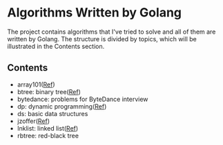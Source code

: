 # Algorithms Written by Golang

The project contains algorithms that I've tried to solve and all of them are written by Golang. The structure is divided by topics, which will be illustrated in the Contents section.

## Contents

- array101([Ref](https://leetcode.com/explore/featured/card/fun-with-arrays/))
- btree: binary tree([Ref](https://leetcode.com/explore/learn/card/data-structure-tree/)) 
- bytedance: problems for ByteDance interview
- dp: dynamic programming([Ref](https://leetcode.com/tag/dynamic-programming/))
- ds: basic data structures
- jzoffer([Ref](https://leetcode-cn.com/problemset/lcof/))
- lnklist: linked list([Ref](https://leetcode.com/explore/learn/card/linked-list/))
- rbtree: red-black tree
